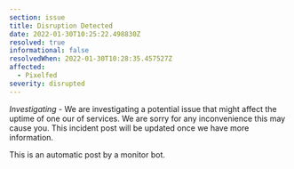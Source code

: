 ```yaml
---
section: issue
title: Disruption Detected
date: 2022-01-30T10:25:22.498830Z
resolved: true
informational: false
resolvedWhen: 2022-01-30T10:28:35.457527Z
affected:
  - Pixelfed
severity: disrupted
---
```

*Investigating* - We are investigating a potential issue that might affect the uptime of one our of services. We are sorry for any inconvenience this may cause you. This incident post will be updated once we have more information.

This is an automatic post by a monitor bot.
        